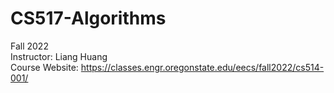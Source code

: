 # CS517-Algorithms
 Fall 2022  
 Instructor: Liang Huang  
 Course Website: https://classes.engr.oregonstate.edu/eecs/fall2022/cs514-001/  
 
